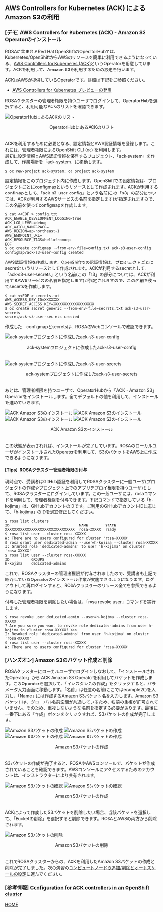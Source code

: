 ## AWS Controllers for Kubernetes (ACK) による Amazon S3の利用

### \[デモ\] AWS Controllers for Kubernetes (ACK) - Amazon S3 Operatorのインストール

ROSAに含まれるRed Hat OpenShiftのOperatorHubでは、Kubernetes/OpenShiftからAWSのリソースを簡単に利用できるようになっている、[AWS Controllers for Kubernetes (ACK)](https://aws-controllers-k8s.github.io/community/docs/user-docs/openshift/)というOperatorを用意しています。ACKを利用して、Amazon S3を利用するための設定を行います。

ACKはAWSが提供しているOperatorです。詳細は下記をご参照ください。

- [AWS Controllers for Kubernetes プレビューの発表](https://aws.amazon.com/jp/about-aws/whats-new/2020/08/announcing-the-aws-controllers-for-kubernetes-preview/)

ROSAクラスターの管理者権限を持つユーザでログインして、OperatorHubを選択すると、利用可能なACKのリストを確認できます。

![OperatorHubにあるACKのリスト](./images/ack-s3-install1.png)
<div style="text-align: center;">OperatorHubにあるACKのリスト</div>　　

ACKを利用するために必要となる、設定情報とAWS認証情報を登録します。これには、管理者権限によるOpenShift CLI (oc) を利用します。  
最初に設定情報とAWS認証情報を保存するプロジェクト、「ack-system」を作成して、作業場所を「ack-system」に移動します。

```
$ oc new-project ack-system; oc project ack-system
```

設定情報をこのプロジェクト内に作成します。OpenShiftでの設定情報は、プロジェクトごとにconfigmapというリソースとして作成されます。ACKが利用するconfimapとして、「ack-s3-user-config」という名前(この「s3」の部分については、ACKが利用するAWSサービスの名前を指定します)が指定されますので、この名前を使ってconfigmapを作成します。

```
$ cat <<EOF > config.txt
ACK_ENABLE_DEVELOPMENT_LOGGING=true
ACK_LOG_LEVEL=debug
ACK_WATCH_NAMESPACE=
AWS_REGION=ap-northeast-1
AWS_ENDPOINT_URL=
ACK_RESOURCE_TAGS=hellofromocp
EOF
$ oc create configmap --from-env-file=config.txt ack-s3-user-config
configmap/ack-s3-user-config created
```

AWS認証情報を作成します。OpenShiftでの認証情報は、プロジェクトごとにsecretというリソースとして作成されます。ACKが利用するsecretとして、「ack-s3-user-secrets」という名前(この「s3」の部分については、ACKが利用するAWSサービスの名前を指定します)が指定されますので、この名前を使ってsecretsを作成します。

```
$ cat <<EOF > secrets.txt 
AWS_ACCESS_KEY_ID=XXXXXXX
AWS_SECRET_ACCESS_KEY=XXXXXXXXXXXXXXXXXXX
$ oc create secret generic --from-env-file=secrets.txt ack-s3-user-secrets
secret/ack-s3-user-secrets created
```

作成した　configmapとsecretsは、ROSAのWebコンソールで確認できます。

![ack-systemプロジェクトに作成したack-s3-user-config](./images/ack-s3-user-config.png)
<div style="text-align: center;">ack-systemプロジェクトに作成したack-s3-user-config</div>　　

![ack-systemプロジェクトに作成したack-s3-user-secrets](./images/ack-s3-user-secrets.png)
<div style="text-align: center;">ack-systemプロジェクトに作成したack-s3-user-secrets</div>　　

あとは、管理者権限を持つユーザで、OperatorHubから「ACK - Amazon S3」Operatorをインストールします。全てデフォルトの値を利用して、インストールを進めていきます。

![ACK Amazon S3のインストール](./images/ack-s3-install2.png)
![ACK Amazon S3のインストール](./images/ack-s3-install3.png)
![ACK Amazon S3のインストール](./images/ack-s3-install4.png)
![ACK Amazon S3のインストール](./images/ack-s3-install5.png)
<div style="text-align: center;">ACK Amazon S3のインストール</div>　

この状態が表示されれば、インストールが完了しています。ROSAのローカルユーザがインストールされたOperatorを利用して、S3のバケットをAWS上に作成できるようになります。

#### \[Tips\]: ROSAクラスター管理者権限の付与

現時点で、受講者はGitHub認証を利用してROSAクラスターに一般ユーザ(プロジェクトの作成やプロジェクト上でのアプリデプロイ権限を持つユーザ)として、ROSAクラスターにログインしています。この一般ユーザには、rosaコマンドを利用して、管理者権限を付与できます。下記コマンドで指定している「h-kojima」は、GitHubアカウントのIDです。ご利用のGitHubアカウントIDに応じて、「h-kojima」のIDを適宜修正してください。

```
$ rosa list clusters
ID                                NAME        STATE
XXXXXXXXXXXXXXXXXXXXXXXXXXXXXXXX  rosa-XXXXX  ready
$ rosa list user --cluster rosa-XXXXX
W: There are no users configured for cluster 'rosa-XXXXX'
$ rosa grant user dedicated-admin --user=h-kojima --cluster rosa-XXXXX
I: Granted role 'dedicated-admins' to user 'h-kojima' on cluster 'rosa-XXXXX'
$ rosa list user --cluster rosa-XXXXX
ID          GROUPS
h-kojima    dedicated-admins
```

これで、ROSAクラスターの管理者権限が付与されましたので、受講者も上記で紹介しているOperatorのインストール作業が実施できるようになります。ログアウトして再ログインすると、ROSAクラスターのリソース全てを参照できるようになります。

付与した管理者権限を削除したい場合は、「rosa revoke user」コマンドを実行します。

```
$ rosa revoke user dedicated-admin --user=h-kojima --cluster rosa-XXXXX
? Are you sure you want to revoke role dedicated-admins from user h-kojima in cluster rosa-XXXXX? Yes
I: Revoked role 'dedicated-admins' from user 'h-kojima' on cluster 'rosa-XXXXX'
$ rosa list user --cluster rosa-XXXXX
W: There are no users configured for cluster 'rosa-XXXXX'
```

### \[ハンズオン\] Amazon S3のバケット作成と削除

ROSAクラスターにローカルユーザでログインしなおして、「インストールされたOperator」から ACK Amazon S3 Operatorを利用してバケットを作成します。このOperatorを選択して、「インスタンスの作成」をクリックすると、パラメータ入力画面に移動します。「名前」は任意の名前(ここではexample20)を入力し、「Name」には作成するAmazon S3バケット名を入力します。Amazon S3バケットは、グローバル名前空間が共通しているため、名前の重複が許可されていません。そのため、重複しないような名前を指定する必要があります。最後に一番下にある「作成」ボタンをクリックすれば、S3バケットの作成が完了します。

![Amazon S3バケットの作成](./images/s3-bucket-create1.png)
![Amazon S3バケットの作成](./images/s3-bucket-create2.png)
![Amazon S3バケットの作成](./images/s3-bucket-create3.png)
![Amazon S3バケットの作成](./images/s3-bucket-create4.png)
<div style="text-align: center;">Amazon S3バケットの作成</div>　

S3バケットの作成が完了すると、ROSAやAWSコンソールで、バケットが作成されていることを確認できます。AWSコンソールにアクセスするためのアカウントは、インストラクターにより共有されます。

![Amazon S3バケットの確認](./images/s3-bucket-confirm1.png)
![Amazon S3バケットの確認](./images/s3-bucket-confirm2.png)
<div style="text-align: center;">Amazon S3バケットの作成</div>　

ACKによって作成したS3バケットを削除したい場合、当該バケットを選択して、「Bucketの削除」を選択すると削除できます。ROSAとAWSの両方から削除されます。

![Amazon S3バケットの削除](./images/s3-bucket-delete.png)
<div style="text-align: center;">Amazon S3バケットの削除</div>　

これでROSAクラスターからの、ACKを利用したAmazon S3バケットの作成と削除が完了しました。次の演習の[コンピュートノードの追加/削除とオートスケールの設定](../rosa-nodes)に進んでください。

### \[参考情報\] [Configuration for ACK controllers in an OpenShift cluster](https://aws-controllers-k8s.github.io/community/docs/user-docs/openshift/)

[HOME](../../README.md)
